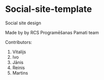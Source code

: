 # Social-site-template
Social site design

Made by by RCS Programēšanas Pamati team

Contributors:
1. Vitalijs
2. Ivo
3. Jānis
3. Reinis
4. Martins